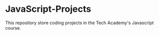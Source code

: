 # JavaScript-Projects
This repository store coding projects in the Tech Academy's Javascript course.
